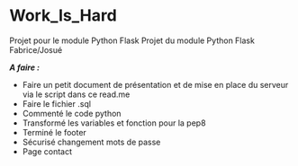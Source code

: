 # Work_Is_Hard
Projet pour le module Python Flask
Projet du module Python Flask Fabrice/Josué


***A faire :***
- Faire un petit document de présentation et de mise en place du serveur via le script dans ce read.me
- Faire le fichier .sql 
- Commenté le code python 
- Transformé les variables et fonction pour la pep8 
- Terminé le footer
- Sécurisé changement mots de passe
- Page contact